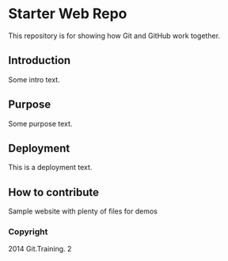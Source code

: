 # Starter Web Repo

This repository is for showing how Git and GitHub work together.

## Introduction

Some intro text.

## Purpose

Some purpose text.

## Deployment

This is a deployment text.

## How to contribute

Sample website with plenty of files for demos

### Copyright 

2014 Git.Training. 2